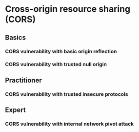 # Cross-origin resource sharing (CORS)

## Basics

### CORS vulnerability with basic origin reflection

### CORS vulnerability with trusted null origin

## Practitioner

### CORS vulnerability with trusted insecure protocols

## Expert

### CORS vulnerability with internal network pivot attack
